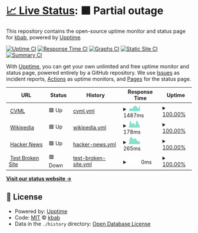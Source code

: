 # [📈 Live Status](https://kbab.github.io/testupptime): <!--live status--> **🟧 Partial outage**

This repository contains the open-source uptime monitor and status page for [kbab](https://kbab.github.io/testupptime), powered by [Upptime](https://github.com/upptime/upptime).

[![Uptime CI](https://github.com/kbab/testupptime/workflows/Uptime%20CI/badge.svg)](https://github.com/kbab/testupptime/actions?query=workflow%3A%22Uptime+CI%22)
[![Response Time CI](https://github.com/kbab/testupptime/workflows/Response%20Time%20CI/badge.svg)](https://github.com/kbab/testupptime/actions?query=workflow%3A%22Response+Time+CI%22)
[![Graphs CI](https://github.com/kbab/testupptime/workflows/Graphs%20CI/badge.svg)](https://github.com/kbab/testupptime/actions?query=workflow%3A%22Graphs+CI%22)
[![Static Site CI](https://github.com/kbab/testupptime/workflows/Static%20Site%20CI/badge.svg)](https://github.com/kbab/testupptime/actions?query=workflow%3A%22Static+Site+CI%22)
[![Summary CI](https://github.com/kbab/testupptime/workflows/Summary%20CI/badge.svg)](https://github.com/kbab/testupptime/actions?query=workflow%3A%22Summary+CI%22)

With [Upptime](https://upptime.js.org), you can get your own unlimited and free uptime monitor and status page, powered entirely by a GitHub repository. We use [Issues](https://github.com/kbab/testupptime/issues) as incident reports, [Actions](https://github.com/kbab/testupptime/actions) as uptime monitors, and [Pages](https://kbab.github.io/testupptime) for the status page.

<!--start: status pages-->
<!-- This summary is generated by Upptime (https://github.com/upptime/upptime) -->
<!-- Do not edit this manually, your changes will be overwritten -->
<!-- prettier-ignore -->
| URL | Status | History | Response Time | Uptime |
| --- | ------ | ------- | ------------- | ------ |
| <img alt="" src="https://icons.duckduckgo.com/ip3/www.cvml.org.ng.ico" height="13"> [CVML](https://www.cvml.org.ng) | 🟩 Up | [cvml.yml](https://github.com/kbab/testupptime/commits/HEAD/history/cvml.yml) | <details><summary><img alt="Response time graph" src="./graphs/cvml/response-time-week.png" height="20"> 1487ms</summary><br><a href="https://kbab.github.io/testupptime/history/cvml"><img alt="Response time 1168" src="https://img.shields.io/endpoint?url=https%3A%2F%2Fraw.githubusercontent.com%2Fkbab%2Ftestupptime%2FHEAD%2Fapi%2Fcvml%2Fresponse-time.json"></a><br><a href="https://kbab.github.io/testupptime/history/cvml"><img alt="24-hour response time 2175" src="https://img.shields.io/endpoint?url=https%3A%2F%2Fraw.githubusercontent.com%2Fkbab%2Ftestupptime%2FHEAD%2Fapi%2Fcvml%2Fresponse-time-day.json"></a><br><a href="https://kbab.github.io/testupptime/history/cvml"><img alt="7-day response time 1487" src="https://img.shields.io/endpoint?url=https%3A%2F%2Fraw.githubusercontent.com%2Fkbab%2Ftestupptime%2FHEAD%2Fapi%2Fcvml%2Fresponse-time-week.json"></a><br><a href="https://kbab.github.io/testupptime/history/cvml"><img alt="30-day response time 1188" src="https://img.shields.io/endpoint?url=https%3A%2F%2Fraw.githubusercontent.com%2Fkbab%2Ftestupptime%2FHEAD%2Fapi%2Fcvml%2Fresponse-time-month.json"></a><br><a href="https://kbab.github.io/testupptime/history/cvml"><img alt="1-year response time 1168" src="https://img.shields.io/endpoint?url=https%3A%2F%2Fraw.githubusercontent.com%2Fkbab%2Ftestupptime%2FHEAD%2Fapi%2Fcvml%2Fresponse-time-year.json"></a></details> | <details><summary><a href="https://kbab.github.io/testupptime/history/cvml">100.00%</a></summary><a href="https://kbab.github.io/testupptime/history/cvml"><img alt="All-time uptime 99.95%" src="https://img.shields.io/endpoint?url=https%3A%2F%2Fraw.githubusercontent.com%2Fkbab%2Ftestupptime%2FHEAD%2Fapi%2Fcvml%2Fuptime.json"></a><br><a href="https://kbab.github.io/testupptime/history/cvml"><img alt="24-hour uptime 100.00%" src="https://img.shields.io/endpoint?url=https%3A%2F%2Fraw.githubusercontent.com%2Fkbab%2Ftestupptime%2FHEAD%2Fapi%2Fcvml%2Fuptime-day.json"></a><br><a href="https://kbab.github.io/testupptime/history/cvml"><img alt="7-day uptime 100.00%" src="https://img.shields.io/endpoint?url=https%3A%2F%2Fraw.githubusercontent.com%2Fkbab%2Ftestupptime%2FHEAD%2Fapi%2Fcvml%2Fuptime-week.json"></a><br><a href="https://kbab.github.io/testupptime/history/cvml"><img alt="30-day uptime 100.00%" src="https://img.shields.io/endpoint?url=https%3A%2F%2Fraw.githubusercontent.com%2Fkbab%2Ftestupptime%2FHEAD%2Fapi%2Fcvml%2Fuptime-month.json"></a><br><a href="https://kbab.github.io/testupptime/history/cvml"><img alt="1-year uptime 99.95%" src="https://img.shields.io/endpoint?url=https%3A%2F%2Fraw.githubusercontent.com%2Fkbab%2Ftestupptime%2FHEAD%2Fapi%2Fcvml%2Fuptime-year.json"></a></details>
| <img alt="" src="https://icons.duckduckgo.com/ip3/en.wikipedia.org.ico" height="13"> [Wikipedia](https://en.wikipedia.org) | 🟩 Up | [wikipedia.yml](https://github.com/kbab/testupptime/commits/HEAD/history/wikipedia.yml) | <details><summary><img alt="Response time graph" src="./graphs/wikipedia/response-time-week.png" height="20"> 178ms</summary><br><a href="https://kbab.github.io/testupptime/history/wikipedia"><img alt="Response time 212" src="https://img.shields.io/endpoint?url=https%3A%2F%2Fraw.githubusercontent.com%2Fkbab%2Ftestupptime%2FHEAD%2Fapi%2Fwikipedia%2Fresponse-time.json"></a><br><a href="https://kbab.github.io/testupptime/history/wikipedia"><img alt="24-hour response time 172" src="https://img.shields.io/endpoint?url=https%3A%2F%2Fraw.githubusercontent.com%2Fkbab%2Ftestupptime%2FHEAD%2Fapi%2Fwikipedia%2Fresponse-time-day.json"></a><br><a href="https://kbab.github.io/testupptime/history/wikipedia"><img alt="7-day response time 178" src="https://img.shields.io/endpoint?url=https%3A%2F%2Fraw.githubusercontent.com%2Fkbab%2Ftestupptime%2FHEAD%2Fapi%2Fwikipedia%2Fresponse-time-week.json"></a><br><a href="https://kbab.github.io/testupptime/history/wikipedia"><img alt="30-day response time 204" src="https://img.shields.io/endpoint?url=https%3A%2F%2Fraw.githubusercontent.com%2Fkbab%2Ftestupptime%2FHEAD%2Fapi%2Fwikipedia%2Fresponse-time-month.json"></a><br><a href="https://kbab.github.io/testupptime/history/wikipedia"><img alt="1-year response time 212" src="https://img.shields.io/endpoint?url=https%3A%2F%2Fraw.githubusercontent.com%2Fkbab%2Ftestupptime%2FHEAD%2Fapi%2Fwikipedia%2Fresponse-time-year.json"></a></details> | <details><summary><a href="https://kbab.github.io/testupptime/history/wikipedia">100.00%</a></summary><a href="https://kbab.github.io/testupptime/history/wikipedia"><img alt="All-time uptime 100.00%" src="https://img.shields.io/endpoint?url=https%3A%2F%2Fraw.githubusercontent.com%2Fkbab%2Ftestupptime%2FHEAD%2Fapi%2Fwikipedia%2Fuptime.json"></a><br><a href="https://kbab.github.io/testupptime/history/wikipedia"><img alt="24-hour uptime 100.00%" src="https://img.shields.io/endpoint?url=https%3A%2F%2Fraw.githubusercontent.com%2Fkbab%2Ftestupptime%2FHEAD%2Fapi%2Fwikipedia%2Fuptime-day.json"></a><br><a href="https://kbab.github.io/testupptime/history/wikipedia"><img alt="7-day uptime 100.00%" src="https://img.shields.io/endpoint?url=https%3A%2F%2Fraw.githubusercontent.com%2Fkbab%2Ftestupptime%2FHEAD%2Fapi%2Fwikipedia%2Fuptime-week.json"></a><br><a href="https://kbab.github.io/testupptime/history/wikipedia"><img alt="30-day uptime 100.00%" src="https://img.shields.io/endpoint?url=https%3A%2F%2Fraw.githubusercontent.com%2Fkbab%2Ftestupptime%2FHEAD%2Fapi%2Fwikipedia%2Fuptime-month.json"></a><br><a href="https://kbab.github.io/testupptime/history/wikipedia"><img alt="1-year uptime 100.00%" src="https://img.shields.io/endpoint?url=https%3A%2F%2Fraw.githubusercontent.com%2Fkbab%2Ftestupptime%2FHEAD%2Fapi%2Fwikipedia%2Fuptime-year.json"></a></details>
| <img alt="" src="https://icons.duckduckgo.com/ip3/news.ycombinator.com.ico" height="13"> [Hacker News](https://news.ycombinator.com) | 🟩 Up | [hacker-news.yml](https://github.com/kbab/testupptime/commits/HEAD/history/hacker-news.yml) | <details><summary><img alt="Response time graph" src="./graphs/hacker-news/response-time-week.png" height="20"> 265ms</summary><br><a href="https://kbab.github.io/testupptime/history/hacker-news"><img alt="Response time 285" src="https://img.shields.io/endpoint?url=https%3A%2F%2Fraw.githubusercontent.com%2Fkbab%2Ftestupptime%2FHEAD%2Fapi%2Fhacker-news%2Fresponse-time.json"></a><br><a href="https://kbab.github.io/testupptime/history/hacker-news"><img alt="24-hour response time 248" src="https://img.shields.io/endpoint?url=https%3A%2F%2Fraw.githubusercontent.com%2Fkbab%2Ftestupptime%2FHEAD%2Fapi%2Fhacker-news%2Fresponse-time-day.json"></a><br><a href="https://kbab.github.io/testupptime/history/hacker-news"><img alt="7-day response time 265" src="https://img.shields.io/endpoint?url=https%3A%2F%2Fraw.githubusercontent.com%2Fkbab%2Ftestupptime%2FHEAD%2Fapi%2Fhacker-news%2Fresponse-time-week.json"></a><br><a href="https://kbab.github.io/testupptime/history/hacker-news"><img alt="30-day response time 254" src="https://img.shields.io/endpoint?url=https%3A%2F%2Fraw.githubusercontent.com%2Fkbab%2Ftestupptime%2FHEAD%2Fapi%2Fhacker-news%2Fresponse-time-month.json"></a><br><a href="https://kbab.github.io/testupptime/history/hacker-news"><img alt="1-year response time 285" src="https://img.shields.io/endpoint?url=https%3A%2F%2Fraw.githubusercontent.com%2Fkbab%2Ftestupptime%2FHEAD%2Fapi%2Fhacker-news%2Fresponse-time-year.json"></a></details> | <details><summary><a href="https://kbab.github.io/testupptime/history/hacker-news">100.00%</a></summary><a href="https://kbab.github.io/testupptime/history/hacker-news"><img alt="All-time uptime 100.00%" src="https://img.shields.io/endpoint?url=https%3A%2F%2Fraw.githubusercontent.com%2Fkbab%2Ftestupptime%2FHEAD%2Fapi%2Fhacker-news%2Fuptime.json"></a><br><a href="https://kbab.github.io/testupptime/history/hacker-news"><img alt="24-hour uptime 100.00%" src="https://img.shields.io/endpoint?url=https%3A%2F%2Fraw.githubusercontent.com%2Fkbab%2Ftestupptime%2FHEAD%2Fapi%2Fhacker-news%2Fuptime-day.json"></a><br><a href="https://kbab.github.io/testupptime/history/hacker-news"><img alt="7-day uptime 100.00%" src="https://img.shields.io/endpoint?url=https%3A%2F%2Fraw.githubusercontent.com%2Fkbab%2Ftestupptime%2FHEAD%2Fapi%2Fhacker-news%2Fuptime-week.json"></a><br><a href="https://kbab.github.io/testupptime/history/hacker-news"><img alt="30-day uptime 100.00%" src="https://img.shields.io/endpoint?url=https%3A%2F%2Fraw.githubusercontent.com%2Fkbab%2Ftestupptime%2FHEAD%2Fapi%2Fhacker-news%2Fuptime-month.json"></a><br><a href="https://kbab.github.io/testupptime/history/hacker-news"><img alt="1-year uptime 99.99%" src="https://img.shields.io/endpoint?url=https%3A%2F%2Fraw.githubusercontent.com%2Fkbab%2Ftestupptime%2FHEAD%2Fapi%2Fhacker-news%2Fuptime-year.json"></a></details>
| <img alt="" src="https://icons.duckduckgo.com/ip3/thissitedoesnotexist.koj.co.ico" height="13"> [Test Broken Site](https://thissitedoesnotexist.koj.co) | 🟥 Down | [test-broken-site.yml](https://github.com/kbab/testupptime/commits/HEAD/history/test-broken-site.yml) | <details><summary><img alt="Response time graph" src="./graphs/test-broken-site/response-time-week.png" height="20"> 0ms</summary><br><a href="https://kbab.github.io/testupptime/history/test-broken-site"><img alt="Response time 0" src="https://img.shields.io/endpoint?url=https%3A%2F%2Fraw.githubusercontent.com%2Fkbab%2Ftestupptime%2FHEAD%2Fapi%2Ftest-broken-site%2Fresponse-time.json"></a><br><a href="https://kbab.github.io/testupptime/history/test-broken-site"><img alt="24-hour response time 0" src="https://img.shields.io/endpoint?url=https%3A%2F%2Fraw.githubusercontent.com%2Fkbab%2Ftestupptime%2FHEAD%2Fapi%2Ftest-broken-site%2Fresponse-time-day.json"></a><br><a href="https://kbab.github.io/testupptime/history/test-broken-site"><img alt="7-day response time 0" src="https://img.shields.io/endpoint?url=https%3A%2F%2Fraw.githubusercontent.com%2Fkbab%2Ftestupptime%2FHEAD%2Fapi%2Ftest-broken-site%2Fresponse-time-week.json"></a><br><a href="https://kbab.github.io/testupptime/history/test-broken-site"><img alt="30-day response time 0" src="https://img.shields.io/endpoint?url=https%3A%2F%2Fraw.githubusercontent.com%2Fkbab%2Ftestupptime%2FHEAD%2Fapi%2Ftest-broken-site%2Fresponse-time-month.json"></a><br><a href="https://kbab.github.io/testupptime/history/test-broken-site"><img alt="1-year response time 0" src="https://img.shields.io/endpoint?url=https%3A%2F%2Fraw.githubusercontent.com%2Fkbab%2Ftestupptime%2FHEAD%2Fapi%2Ftest-broken-site%2Fresponse-time-year.json"></a></details> | <details><summary><a href="https://kbab.github.io/testupptime/history/test-broken-site">100.00%</a></summary><a href="https://kbab.github.io/testupptime/history/test-broken-site"><img alt="All-time uptime 100.00%" src="https://img.shields.io/endpoint?url=https%3A%2F%2Fraw.githubusercontent.com%2Fkbab%2Ftestupptime%2FHEAD%2Fapi%2Ftest-broken-site%2Fuptime.json"></a><br><a href="https://kbab.github.io/testupptime/history/test-broken-site"><img alt="24-hour uptime 100.00%" src="https://img.shields.io/endpoint?url=https%3A%2F%2Fraw.githubusercontent.com%2Fkbab%2Ftestupptime%2FHEAD%2Fapi%2Ftest-broken-site%2Fuptime-day.json"></a><br><a href="https://kbab.github.io/testupptime/history/test-broken-site"><img alt="7-day uptime 100.00%" src="https://img.shields.io/endpoint?url=https%3A%2F%2Fraw.githubusercontent.com%2Fkbab%2Ftestupptime%2FHEAD%2Fapi%2Ftest-broken-site%2Fuptime-week.json"></a><br><a href="https://kbab.github.io/testupptime/history/test-broken-site"><img alt="30-day uptime 100.00%" src="https://img.shields.io/endpoint?url=https%3A%2F%2Fraw.githubusercontent.com%2Fkbab%2Ftestupptime%2FHEAD%2Fapi%2Ftest-broken-site%2Fuptime-month.json"></a><br><a href="https://kbab.github.io/testupptime/history/test-broken-site"><img alt="1-year uptime 100.00%" src="https://img.shields.io/endpoint?url=https%3A%2F%2Fraw.githubusercontent.com%2Fkbab%2Ftestupptime%2FHEAD%2Fapi%2Ftest-broken-site%2Fuptime-year.json"></a></details>

<!--end: status pages-->

[**Visit our status website →**](https://kbab.github.io/testupptime)

## 📄 License

- Powered by: [Upptime](https://github.com/upptime/upptime)
- Code: [MIT](./LICENSE) © [kbab](https://kbab.github.io/testupptime)
- Data in the `./history` directory: [Open Database License](https://opendatacommons.org/licenses/odbl/1-0/)
